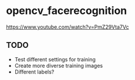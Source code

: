 # opencv_facerecognition

https://www.youtube.com/watch?v=PmZ29Vta7Vc

## TODO
- Test different settings for training
- Create more diverse training images
- Different labels?